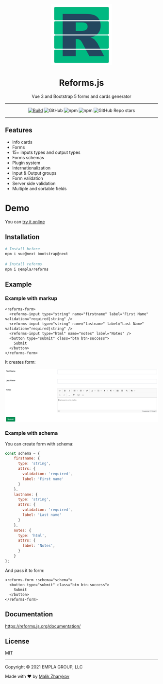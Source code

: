 
<div align="center">
<img src="./content/reforms.png" width="200" alt="Reforms.js">

# Reforms.js

Vue 3 and Bootstrap 5 forms and cards generator

---

[![Build](https://github.com/empla/reforms/actions/workflows/build.yml/badge.svg)](https://github.com/empla/reforms/actions/workflows/build.yml)
![GitHub](https://img.shields.io/github/license/empla/reforms)
![npm](https://img.shields.io/npm/v/@empla/reforms)
![npm](https://img.shields.io/npm/dt/@empla/reforms)
![GitHub Repo stars](https://img.shields.io/github/stars/empla/reforms?style=social)

---

</div>

## Features

- Info cards
- Forms
- 15+ inputs types and output types
- Forms schemas
- Plugin system
- Internationalization
- Input & Output groups
- Form validation
- Server side validation
- Multiple and sortable fields

# Demo

You can [try it online](https://codesandbox.io/s/reforms-demo-jbpyv) 


## Installation

```sh
# Install before
npm i vue@next bootstrap@next

# Install reforms
npm i @empla/reforms
```

## Example

### Example with markup

```vue
<reforms-form>
  <reforms-input type="string" name="firstname" label="First Name" validation="required|string" />
  <reforms-input type="string" name="lastname" label="Last Name" validation="required|string" />
  <reforms-input type="html" name="notes" label="Notes" />
  <button type="submit" class="btn btn-success">
    Submit
  </button>
</reforms-form>
```

It creates form:

![Form](content/form1.png)

### Example with schema

You can create form with schema:

```js
const schema = {
    firstname: {
      type: 'string',
      attrs: {
        validation: 'required',
        label: 'First name'
      }
    },
    lastname: {
      type: 'string',
      attrs: {
        validation: 'required',
        label: 'Last name'
      }
    },
    notes: {
      type: 'html',
      attrs: {
        label: 'Notes',
      }
    }
};
```

And pass it to form:

```vue
<reforms-form :schema="schema">
  <button type="submit" class="btn btn-success">
    Submit
  </button>
</reforms-form>
```

## Documentation

https://reforms.js.org/documentation/

## License

[MIT](LICENSE)

---

Copyright &copy; 2021 EMPLA GROUP, LLC

Made with ❤️ 
by [Malik Zharykov](https://github.com/malikzh)️
